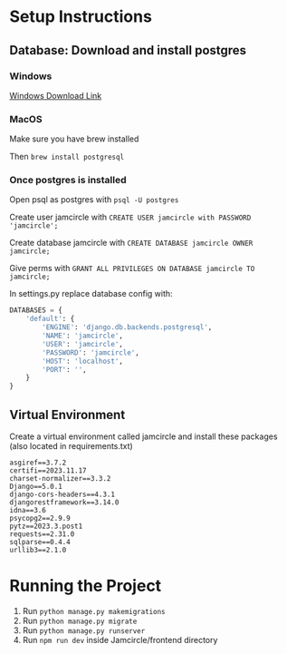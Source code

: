 # Setup Instructions

## Database: Download and install postgres

### Windows

[Windows Download Link](https://www.postgresql.org/download/windows/)

### MacOS

Make sure you have brew installed

Then `brew install postgresql`

### Once postgres is installed

Open psql as postgres with `psql -U postgres`

Create user jamcircle with `CREATE USER jamcircle with PASSWORD 'jamcircle';`

Create database jamcircle with `CREATE DATABASE jamcircle OWNER jamcircle;`

Give perms with `GRANT ALL PRIVILEGES ON DATABASE jamcircle TO jamcircle;`

In settings.py replace database config with:

```python
DATABASES = {
    'default': {
        'ENGINE': 'django.db.backends.postgresql',
        'NAME': 'jamcircle',
        'USER': 'jamcircle',
        'PASSWORD': 'jamcircle',
        'HOST': 'localhost',
        'PORT': '',
    }
}
```

## Virtual Environment

Create a virtual environment called jamcircle and install these packages (also located in requirements.txt)

```
asgiref==3.7.2
certifi==2023.11.17
charset-normalizer==3.3.2
Django==5.0.1
django-cors-headers==4.3.1
djangorestframework==3.14.0
idna==3.6
psycopg2==2.9.9
pytz==2023.3.post1
requests==2.31.0
sqlparse==0.4.4
urllib3==2.1.0
```

# Running the Project

1. Run `python manage.py makemigrations`
2. Run `python manage.py migrate`
3. Run `python manage.py runserver`
4. Run `npm run dev` inside Jamcircle/frontend directory
